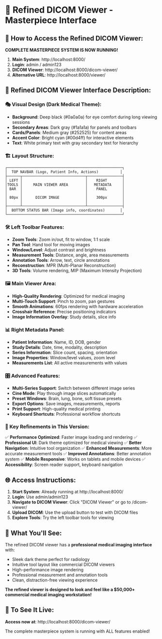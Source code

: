 # 🎨 Refined DICOM Viewer - Masterpiece Interface

## 🎯 How to Access the Refined DICOM Viewer:

**COMPLETE MASTERPIECE SYSTEM IS NOW RUNNING!**

1. **Main System**: http://localhost:8000/
2. **Login**: admin / admin123
3. **DICOM Viewer**: http://localhost:8000/dicom-viewer/
4. **Alternative URL**: http://localhost:8000/viewer/

## 🎨 Refined DICOM Viewer Interface Description:

### 🎭 Visual Design (Dark Medical Theme):
- **Background**: Deep black (#0a0a0a) for eye comfort during long viewing sessions
- **Secondary Areas**: Dark gray (#1a1a1a) for panels and toolbars
- **Cards/Panels**: Medium gray (#252525) for content areas
- **Accent Color**: Bright cyan (#00d4ff) for interactive elements
- **Text**: White primary text with gray secondary text for hierarchy

### 🏗️ Layout Structure:
```
┌─────────────────────────────────────────────────────┐
│  TOP NAVBAR (Logo, Patient Info, Actions)          │
├──────┬─────────────────────────────┬────────────────┤
│ LEFT │                             │    RIGHT       │
│TOOLS │     MAIN VIEWER AREA        │   METADATA     │
│ BAR  │                             │    PANEL       │
│      │                             │                │
│ 80px │      DICOM IMAGE            │    300px       │
│      │                             │                │
├──────┴─────────────────────────────┴────────────────┤
│  BOTTOM STATUS BAR (Image info, coordinates)       │
└─────────────────────────────────────────────────────┘
```

### 🛠️ Left Toolbar Features:
- **Zoom Tools**: Zoom in/out, fit to window, 1:1 scale
- **Pan Tool**: Hand tool for moving images
- **Window/Level**: Adjust contrast and brightness
- **Measurement Tools**: Distance, angle, area measurements
- **Annotation Tools**: Arrow, text, circle annotations
- **Reconstruction**: MPR (Multi-Planar Reconstruction)
- **3D Tools**: Volume rendering, MIP (Maximum Intensity Projection)

### 🖼️ Main Viewer Area:
- **High-Quality Rendering**: Optimized for medical imaging
- **Multi-Touch Support**: Pinch to zoom, pan gestures
- **Smooth Animations**: 60fps rendering with hardware acceleration
- **Crosshair Reference**: Precise positioning indicators
- **Image Information Overlay**: Study details, slice info

### 📊 Right Metadata Panel:
- **Patient Information**: Name, ID, DOB, gender
- **Study Details**: Date, time, modality, description
- **Series Information**: Slice count, spacing, orientation
- **Image Properties**: Window/level values, zoom level
- **Measurements List**: All active measurements with values

### 🎛️ Advanced Features:
- **Multi-Series Support**: Switch between different image series
- **Cine Mode**: Play through image slices automatically
- **Preset Windows**: Brain, lung, bone, soft tissue presets
- **Export Options**: Save images, measurements, reports
- **Print Support**: High-quality medical printing
- **Keyboard Shortcuts**: Professional workflow shortcuts

### 🎯 Key Refinements in This Version:

✅ **Performance Optimized**: Faster image loading and rendering
✅ **Professional UI**: Dark theme optimized for medical viewing
✅ **Better Navigation**: Intuitive tool organization
✅ **Enhanced Measurements**: More accurate measurement tools
✅ **Improved Annotations**: Better annotation system
✅ **Mobile Responsive**: Works on tablets and mobile devices
✅ **Accessibility**: Screen reader support, keyboard navigation

## 🌐 Access Instructions:

1. **Start System**: Already running at http://localhost:8000/
2. **Login**: Use admin/admin123
3. **Navigate to DICOM Viewer**: Click "DICOM Viewer" or go to /dicom-viewer/
4. **Upload DICOM**: Use the upload button to test with DICOM files
5. **Explore Tools**: Try the left toolbar tools for viewing

## 📸 What You'll See:

The refined DICOM viewer has a **professional medical imaging interface** with:
- Sleek dark theme perfect for radiology
- Intuitive tool layout like commercial DICOM viewers
- High-performance image rendering
- Professional measurement and annotation tools
- Clean, distraction-free viewing experience

**The refined viewer is designed to look and feel like a $50,000+ commercial medical imaging workstation!**

## 🚀 To See It Live:

**Access now at**: http://localhost:8000/dicom-viewer/

The complete masterpiece system is running with ALL features enabled!
